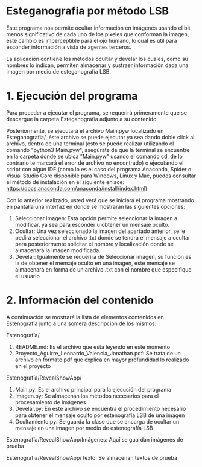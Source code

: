 # Esteganografia por método LSB

Este programa nos permite ocultar información en imágenes usando el bit menos significativo de cada uno de los pixeles que conforman la imagen,
este cambio es imperceptible para el ojo humano, lo cual es útil para esconder información a vista de agentes terceros.

La aplicación contiene los métodos ocultar y develar los cuales, como su nombres lo indican, permiten almacenar y sustraer información dada una imagen
por medio de esteganografía LSB.

# 1. Ejecución del programa

Para proceder a ejecutar el programa, se requerirá primeramente que se descargue la carpeta Esteganografia adjunto a su contenido.

Posteriormente, se ejecutará el archivo Main.pyw localizado en Esteganografia/, éste archivo se puede ejecutar ya sea dando doble click al archivo, dentro de una terminal
(esto se puede realizar utilizando el comando "python3 Main.pyw", asegúrate de que la terminal se encuentre en la carpeta donde se ubica "Main.pyw" usando el comando cd, de lo contrario te marcará el error de archivo no encontrado) o ejecutando el script con algún IDE (como lo es el caso del programa Anaconda, Spider o Visual Studio Core disponible para Windows, Linux y Mac, puedes consultar el método de instalación en el siguiente enlace: https://docs.anaconda.com/anaconda/install/index.html)

Con lo anterior realizado, usted verá que se iniciará el programa mostrando en pantalla una interfaz en donde se mostrarán las siguientes opciones:

1. Seleccionar imagen: Esta opción permite seleccionar la imagen a modificar, ya sea para esconder u obtener un mensaje oculto.
2. Ocultar: Una vez seleccionado la imagen del apartado anterior, se le pedirá seleccionar el archivo .txt donde se tendrá el mensaje a ocultar para posteriormente solicitar el nombre y localización donde se almacenará la imagen modificada.
3. Develar: Igualmente se requeríra de Seleccionar imagen, su función es la de obtener el mensaje oculto en una imagen, este mensaje se almacenará en forma de un archivo .txt con el nombre que especifique el usuario

# 2. Información del contenido

A continuación se mostrará la lista de elementos contenidos en Estenografía junto a una somera descripción de los mismos:

Estenografía/

1. README.md: Es el archivo que está leyendo en este momento
2. Proyecto_Aguirre_Leonardo_Valencia_Jonathan.pdf: Se trata de un archivo en formato pdf que explica en mayor profundidad lo realizado en el proyecto

Estenografía/RevealShowApp/

1. Main.py: Es el archivo principal para la ejecución del programa
2. Imagen.py: Se almacenan los métodos necesarios para el procesamiento de imágenes
3. Develar.py: En este archivo se encuentra el procedimiento necesario para obtener el mensaje oculto por estenografía LSB de una imagen
4. Ocultamiento.py: Se guarda la clase que se encarga de ocultar un mensaje en una imagen por medio de estenografía LSB

Estenografía/RevealShowApp/Imágenes: Aquí se guardan imágenes de prueba

Estenografía/RevealShowApp/Texto: Se almacenan textos de prueba
